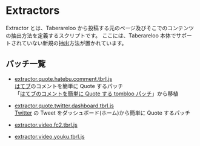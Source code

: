 # Extractors

Extractor とは、Taberareloo から投稿する元のページ及びそこでのコンテンツの抽出方法を定義するスクリプトです。
ここには、Taberareloo 本体でサポートされていない新規の抽出方法が置かれています。

## パッチ一覧

* [extractor.quote.hatebu.comment.tbrl.js](https://raw.github.com/YungSang/patches-for-taberareloo/master/extractors/extractor.quote.hatebu.comment.tbrl.js)  
	[はてブ](http://b.hatena.ne.jp)のコメントを簡単に Quote するパッチ  
	「[はてブのコメントを簡単に Quote する tombloo パッチ](https://gist.github.com/saitamanodoruji/4263416)」から移植

* [extractor.quote.twitter.dashboard.tbrl.js](https://raw.github.com/YungSang/patches-for-taberareloo/master/extractors/extractor.quote.twitter.dashboard.tbrl.js)  
	[Twitter](https://twitter.com/) の Tweet をダッシュボード(ホーム)から簡単に Quote するパッチ  

* [extractor.video.fc2.tbrl.js](https://raw.github.com/YungSang/patches-for-taberareloo/master/extractors/extractor.video.fc2.tbrl.js)  

* [extractor.video.youku.tbrl.js](https://raw.github.com/YungSang/patches-for-taberareloo/master/extractors/extractor.video.youku.tbrl.js)  
